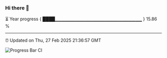 ### Hi there 👋

⏳ Year progress { ████▁▁▁▁▁▁▁▁▁▁▁▁▁▁▁▁▁▁▁▁▁▁▁▁▁▁ } 15.86 %

---

⏰ Updated on Thu, 27 Feb 2025 21:36:57 GMT

![Progress Bar CI](https://github.com/IshwaranRudhara/GIT-ACTION/workflows/Progress%20Bar%20CI/badge.svg)
